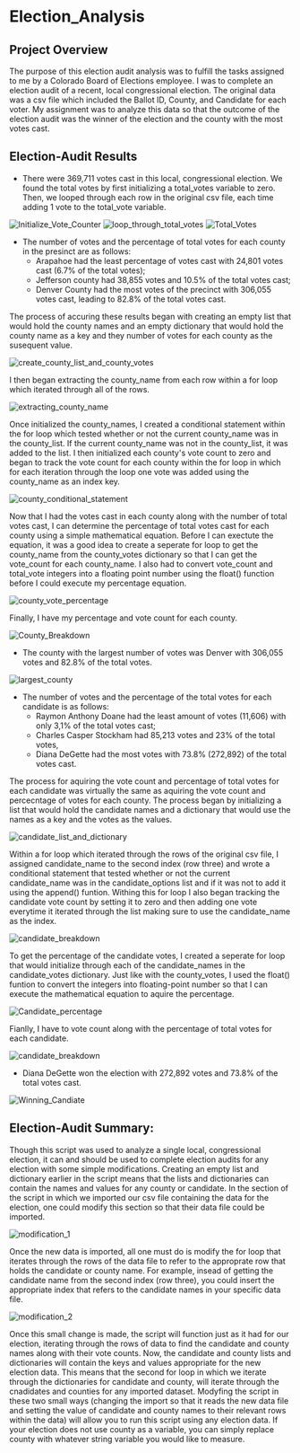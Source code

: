 # Election_Analysis

## Project Overview

The purpose of this election audit analysis was to fulfill the tasks assigned to me by a Colorado Board of Elections employee. I was to complete an election audit of a recent, local congressional election. The original data was a csv file which included the Ballot ID, County, and Candidate for each voter. My assignment was to analyze this data so that the outcome of the election audit was the winner of the election and the county with the most votes cast. 

## Election-Audit Results

* There were 369,711 votes cast in this local, congressional election. We found the total votes by first initializing a total_votes variable to zero. Then, we looped through each row in the original csv file, each time adding 1 vote to the total_vote variable. 

![Initialize_Vote_Counter](https://user-images.githubusercontent.com/95589611/150697502-e6df6eaa-5cd6-4e16-aa7e-f84b390a2352.png)
![loop_through_total_votes](https://user-images.githubusercontent.com/95589611/150697504-177e8ff5-086a-4709-bef9-887b763ff154.png)
![Total_Votes](https://user-images.githubusercontent.com/95589611/150697514-36b4f73b-3a83-4df6-bdef-6b5851f5305a.png)

* The number of votes and the percentage of total votes for each county in the presinct are as follows: 
  * Arapahoe had the least percentage of votes cast with 24,801 votes cast (6.7% of the total votes); 
  * Jefferson county had 38,855 votes and 10.5% of the total votes cast; 
  * Denver County had the most votes of the precinct with 306,055 votes cast, leading to 82.8% of the total votes cast. 

The process of accuring these results began with creating an empty list that would hold the county names and an empty dictionary that would hold the county name as a key and they number of votes for each county as the susequent value. 

![create_county_list_and_county_votes](https://user-images.githubusercontent.com/95589611/150697584-70f70cb9-2c32-43d5-a150-e1ef1b80df47.png)

I then began extracting the county_name from each row within a for loop which iterated through all of the rows. 

![extracting_county_name](https://user-images.githubusercontent.com/95589611/150697611-0360624d-2759-4c85-a7dc-b21727ac2836.png)

Once initialized the county_names, I created a conditional statement within the for loop which tested whether or not the current county_name was in the county_list. If the current county_name was not in the county_list, it was added to the list. I then initialized each county's vote count to zero and began to track the vote count for each county within the for loop in which for each iteration through the loop one vote was added using the county_name as an index key. 

![county_conditional_statement](https://user-images.githubusercontent.com/95589611/150697651-073a05f9-70b2-4e52-ab46-15b740b1cb6d.png)

Now that I had the votes cast in each county along with the number of total votes cast, I can determine the percentage of total votes cast for each county using a simple mathematical equation. Before I can exectute the equation, it was a good idea to create a seperate for loop to get the county_name from the county_votes dictionary so that I can get the vote_count for each county_name. I also had to convert vote_count and total_vote integers into a floating point number using the float() function before I could execute my percentage equation. 

![county_vote_percentage](https://user-images.githubusercontent.com/95589611/150697722-0c83e023-2246-4e58-9563-c9cd1f8f29cd.png)

Finally, I have my percentage and vote count for each county. 

![County_Breakdown](https://user-images.githubusercontent.com/95589611/150697661-06d43cab-dee3-44a9-8bae-1f810bd52007.png)

* The county with the largest number of votes was Denver with 306,055 votes and 82.8% of the total votes. 

![largest_county](https://user-images.githubusercontent.com/95589611/150697762-6cfef1fd-e094-4ebd-ab2b-d4b927d27089.png)

* The number of votes and the percentage of the total votes for each candidate is as follows: 
  * Raymon Anthony Doane had the least amount of votes (11,606) with only 3,1% of the total votes cast; 
  * Charles Casper Stockham had 85,213 votes and 23% of the total votes, 
  * Diana DeGette had the most votes with 73.8% (272,892) of the total votes cast. 

The process for aquiring the vote count and percentage of total votes for each candidate was virtually the same as aquiring the vote count and percecntage of votes for each county. The process began by initializing a list that would hold the candidate names and a dictionary that would use the names as a key and the votes as the values.

![candidate_list_and_dictionary](https://user-images.githubusercontent.com/95589611/150697800-3043443a-3c80-41a4-a5c3-de2b6862c1fd.png)

Within a for loop which iterated through the rows of the original csv file, I assigned candidate_name to the second index (row three) and wrote a conditional statement that tested whether or not the current candidate_name was in the candidate_options list and if it was not to add it using the append() funtion. Withing this for loop I also began tracking the candidate vote count by setting it to zero and then adding one vote everytime it iterated through the list making sure to use the candidate_name as the index. 

![candidate_breakdown](https://user-images.githubusercontent.com/95589611/150697822-5971730c-8c8d-481a-a76a-9a93eb16a304.png)

To get the percentage of the candidate votes, I created a seperate for loop that would initialize through each of the candidate_names in the candidate_votes dictionary. Just like with the county_votes, I used the float() funtion to convert the integers into floating-point number so that I can execute the mathematical equation to aquire the percentage. 

![Candidate_percentage](https://user-images.githubusercontent.com/95589611/150697874-ce1262b0-67de-46b6-9f55-1a96be4a5deb.png)

Fianlly, I have to vote count along with the percentage of total votes for each candidate. 

![candidate_breakdown](https://user-images.githubusercontent.com/95589611/150697883-fe74d3e0-ff5e-4380-8e5b-a0cb20b1409d.png)

* Diana DeGette won the election with 272,892 votes and 73.8% of the total votes cast. 

![Winning_Candiate](https://user-images.githubusercontent.com/95589611/150697920-8fb0e076-ee15-47d0-bfa2-46dc64a9e12d.png)

## Election-Audit Summary: 

Though this script was used to analyze a single local, congressional election, it can and should be used to complete election audits for any election with some simple modifications. Creating an empty list and dictionary earlier in the script means that the lists and dictionaries can contain the names and values for any county or candidate. In the section of the script in which we imported our csv file containing the data for the election, one could modify this section so that their data file could be imported.

![modification_1](https://user-images.githubusercontent.com/95589611/150697944-0d49ea52-abf7-4570-85d4-e0dd0640ddac.png)

Once the new data is imported, all one must do is modify the for loop that iterates through the rows of the data file to refer to the approprate row that holds the candidate or county name. For example, insead of getting the candidate name from the second index (row three), you could insert the appropriate index that refers to the candidate names in your specific data file. 

![modification_2](https://user-images.githubusercontent.com/95589611/150697956-c9ea132a-066c-4e83-b44b-f387b5f6e072.png)

Once this small change is made, the script will function just as it had for our election, iterating through the rows of data to find the candidate and county names along with their vote counts. Now, the candidate and county lists and dictionaries will contain the keys and values appropriate for the new election data. This means that the second for loop in which we iterate through the dictionaries for candidate and county, will iterate through the cnadidates and counties for any imported dataset. Modyfing the script in these two small ways (changing the import so that it reads the new data file and setting the value of candidate and county names to their relevant rows within the data) will allow you to run this script using any election data. If your election does not use county as a variable, you can simply replace county with whatever string variable you would like to measure. 
